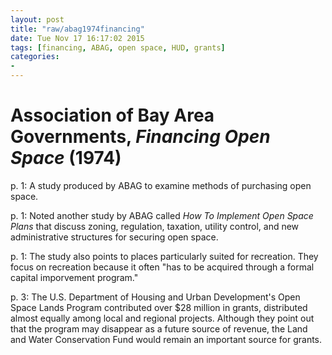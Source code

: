 ```yaml
---
layout: post
title: "raw/abag1974financing"
date: Tue Nov 17 16:17:02 2015
tags: [financing, ABAG, open space, HUD, grants]
categories: 
- 
---
```


# Association of Bay Area Governments, *Financing Open Space* (1974)

p. 1: A study produced by ABAG to examine methods of purchasing open space.

p. 1: Noted another study by ABAG called *How To Implement Open Space Plans* that discuss zoning, regulation, taxation, utility control, and new administrative structures for securing open space.

p. 1: The study also points to places particularly suited for recreation. They focus on recreation because it often "has to be acquired through a formal capital imporvement program."

p. 3: The U.S. Department of Housing and Urban Development's Open Space Lands Program contributed over $28 million in grants, distributed almost equally among local and regional projects. Although they point out that the program may disappear as a future source of revenue, the Land and Water Conservation Fund would remain an important source for grants.

